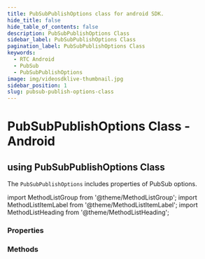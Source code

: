 ```yaml
---
title: PubSubPublishOptions class for android SDK.
hide_title: false
hide_table_of_contents: false
description: PubSubPublishOptions Class
sidebar_label: PubSubPublishOptions Class
pagination_label: PubSubPublishOptions Class
keywords:
  - RTC Android
  - PubSub
  - PubSubPublishOptions
image: img/videosdklive-thumbnail.jpg
sidebar_position: 1
slug: pubsub-publish-options-class
---
```


# PubSubPublishOptions Class - Android

## using PubSubPublishOptions Class

The `PubSubPublishOptions` includes properties of PubSub options.

import MethodListGroup from '@theme/MethodListGroup';
import MethodListItemLabel from '@theme/MethodListItemLabel';
import MethodListHeading from '@theme/MethodListHeading';

### Properties

<MethodListGroup>
  <MethodListItemLabel name="__properties"  >
    <MethodListGroup>
      <MethodListHeading heading="Properties" />
      <MethodListItemLabel name="persist" type={"bool"} description={"Specifies whether to store messages on server for upcoming participants"} />
    </MethodListGroup>
  </MethodListItemLabel>
</MethodListGroup>

### Methods

<MethodListGroup>
  <MethodListItemLabel name="__methods" >
    <MethodListGroup>
      <MethodListHeading heading="Methods" />
      <MethodListItemLabel name="toJSONObject()"  type={"JSONObject"} />
    </MethodListGroup>
  </MethodListItemLabel>
</MethodListGroup>
